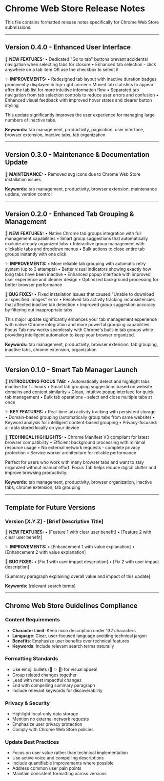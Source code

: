 # Chrome Web Store Release Notes

This file contains formatted release notes specifically for Chrome Web Store submissions.

---

## Version 0.4.0 - Enhanced User Interface

🚀 **NEW FEATURES:**
• Dedicated "Go to tab" buttons prevent accidental navigation when selecting tabs for closure
• Enhanced tab selection - click anywhere on a tab item OR use the checkbox to select it

✨ **IMPROVEMENTS:**
• Redesigned tab layout with inactive duration badges prominently displayed in top-right corner
• Moved tab statistics to appear after the tab list for more intuitive information flow
• Separated tab navigation from tab selection controls to reduce user errors and confusion
• Enhanced visual feedback with improved hover states and clearer button styling

This update significantly improves the user experience for managing large numbers of inactive tabs.

**Keywords:** tab management, productivity, pagination, user interface, browser extension, inactive tabs, tab organization

---

## Version 0.3.0 - Maintenance & Documentation Update

🔧 **MAINTENANCE:**
• Removed svg icons due to Chrome Web Store installation issues

**Keywords:** tab management, productivity, browser extension, maintenance update, version control

---

## Version 0.2.0 - Enhanced Tab Grouping & Management

🚀 **NEW FEATURES:**
• Native Chrome tab groups integration with full management capabilities
• Smart group suggestions that automatically exclude already organized tabs
• Interactive group management with clickable tabs and dropdown menus
• Bulk actions to close entire tab groups instantly with one click

✨ **IMPROVEMENTS:**
• More reliable tab grouping with automatic retry system (up to 3 attempts)
• Better visual indicators showing exactly how long tabs have been inactive
• Enhanced popup interface with improved user experience and cleaner design
• Optimized background processing for better browser performance

🔧 **BUG FIXES:**
• Fixed installation issues that caused "Unable to download all specified images" error
• Resolved tab activity tracking inconsistencies that affected inactive tab detection
• Improved group suggestion accuracy by filtering out inappropriate tabs

This major update significantly enhances your tab management experience with native Chrome integration and more powerful grouping capabilities. Focus Tab now works seamlessly with Chrome's built-in tab groups while providing intelligent automation to keep your browser organized.

**Keywords:** tab management, productivity, browser extension, tab grouping, inactive tabs, chrome extension, organization

---

## Version 0.1.0 - Smart Tab Manager Launch

🚀 **INTRODUCING FOCUS TAB:**
• Automatically detect and highlight tabs inactive for 1+ hours
• Smart tab grouping suggestions based on website domains and content similarity
• Clean, intuitive popup interface for quick tab management
• Bulk tab operations - select and close multiple tabs at once

✨ **KEY FEATURES:**
• Real-time tab activity tracking with persistent storage
• Domain-based grouping (automatically group tabs from same website)
• Keyword analysis for intelligent content-based grouping
• Privacy-focused: all data stored locally on your device

🔧 **TECHNICAL HIGHLIGHTS:**
• Chrome Manifest V3 compliant for latest browser compatibility
• Efficient background processing with minimal resource usage
• No external network requests - complete privacy protection
• Service worker architecture for reliable performance

Perfect for users who work with many browser tabs and want to stay organized without manual effort. Focus Tab helps reduce digital clutter and improve browsing productivity.

**Keywords:** tab management, productivity, browser organization, inactive tabs, chrome extension, tab grouping

---

## Template for Future Versions

### Version [X.Y.Z] - [Brief Descriptive Title]

🚀 **NEW FEATURES:**
• [Feature 1 with clear user benefit]
• [Feature 2 with clear user benefit]

✨ **IMPROVEMENTS:**
• [Enhancement 1 with value explanation]
• [Enhancement 2 with value explanation]

🔧 **BUG FIXES:**
• [Fix 1 with user impact description]
• [Fix 2 with user impact description]

[Summary paragraph explaining overall value and impact of this update]

**Keywords:** [relevant search terms]

---

## Chrome Web Store Guidelines Compliance

### Content Requirements
- **Character Limit**: Keep main description under 132 characters
- **Language**: Clear, user-focused language avoiding technical jargon
- **Benefits**: Emphasize user benefits over technical features
- **Keywords**: Include relevant search terms naturally

### Formatting Standards
- Use emoji bullets (🚀 ✨ 🔧) for visual appeal
- Group related changes together
- Lead with most impactful changes
- End with compelling summary paragraph
- Include relevant keywords for discoverability

### Privacy & Security
- Highlight local-only data storage
- Mention no external network requests
- Emphasize user privacy protection
- Comply with Chrome Web Store policies

### Update Best Practices
- Focus on user value rather than technical implementation
- Use active voice and compelling descriptions
- Include quantifiable improvements where possible
- Address common user pain points
- Maintain consistent formatting across versions